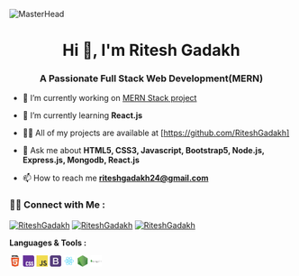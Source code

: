 ![MasterHead](https://gaper.io/wp-content/uploads/2022/02/mern-stack.webp)

<h1 align="center">Hi 👋, I'm Ritesh Gadakh</h1>
<h3 align="center">A Passionate Full Stack Web Development(MERN)</h3>

- 🔭 I’m currently working on [MERN Stack project](https://github.com/RiteshGadakh/RiteshGPT)
- 🌱 I’m currently learning **React.js**

- 👨‍💻 All of my projects are available at [https://github.com/RiteshGadakh]

- 💬 Ask me about **HTML5, CSS3, Javascript, Bootstrap5, Node.js, Express.js, Mongodb, React.js**

- 📫 How to reach me **riteshgadakh24@gmail.com**


<h3> 🤝🏻 Connect with Me :</h3>

<p align="left">
<a href="#" target="blank"><img align="center" src="https://raw.githubusercontent.com/rahuldkjain/github-profile-readme-generator/master/src/images/icons/Social/twitter.svg" alt="RiteshGadakh" height="30" width="40" /></a>
<a href="#" target="blank"><img align="center" src="https://raw.githubusercontent.com/rahuldkjain/github-profile-readme-generator/master/src/images/icons/Social/linked-in-alt.svg" alt="RiteshGadakh" height="30" width="40" /></a>
<a href="#" target="blank"><img align="center" src="https://raw.githubusercontent.com/rahuldkjain/github-profile-readme-generator/master/src/images/icons/Social/instagram.svg" alt="RiteshGadakh" height="30" width="40" /></a>
</p>

**Languages & Tools :**  

<code><img height="20" src="https://raw.githubusercontent.com/github/explore/80688e429a7d4ef2fca1e82350fe8e3517d3494d/topics/html/html.png"></code>
<code><img height="20" src="https://raw.githubusercontent.com/github/explore/80688e429a7d4ef2fca1e82350fe8e3517d3494d/topics/css/css.png"></code>
<code><img height="20" src="https://raw.githubusercontent.com/github/explore/80688e429a7d4ef2fca1e82350fe8e3517d3494d/topics/javascript/javascript.png"></code>
<code><img height="20" src="https://raw.githubusercontent.com/github/explore/80688e429a7d4ef2fca1e82350fe8e3517d3494d/topics/bootstrap/bootstrap.png"></code>
<code><img height="20" src="https://raw.githubusercontent.com/github/explore/80688e429a7d4ef2fca1e82350fe8e3517d3494d/topics/react/react.png"></code>
<code><img height="20" src="https://raw.githubusercontent.com/github/explore/80688e429a7d4ef2fca1e82350fe8e3517d3494d/topics/nodejs/nodejs.png"></code>
<code><img height="20" src="https://raw.githubusercontent.com/github/explore/80688e429a7d4ef2fca1e82350fe8e3517d3494d/topics/mongodb/mongodb.png"></code>


